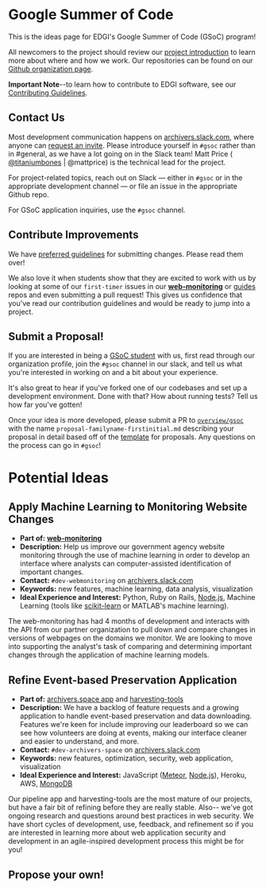 # Google Summer of Code

This is the ideas page for EDGI's Google Summer of Code (GSoC) program!

All newcomers to the project should review our [project introduction](https://github.com/edgi-govdata-archiving/overview/) to learn more about where and how we work. Our repositories can be found on our [Github organization page](https://github.com/edgi-govdata-archiving/).

**Important Note**--to learn how to contribute to EDGI software, see our [Contributing Guidelines](https://github.com/edgi-govdata-archiving/overview/blob/master/CONTRIBUTING.md).

## Contact Us

Most development communication happens on [archivers.slack.com](https://archivers.slack.com/), where anyone can [request an invite](https://archivers-slack.herokuapp.com/). Please introduce yourself in `#gsoc` rather than in #general, as we have a lot going on in the Slack team! Matt Price ( [@titaniumbones](https://github.com/titaniumbones) | @mattprice) is the technical lead for the project.

For project-related topics, reach out on Slack — either in `#gsoc` or in the appropriate development channel — or file an issue in the appropriate Github repo.

For GSoC application inquiries, use the `#gsoc` channel.

## Contribute Improvements

We have [preferred guidelines](https://github.com/edgi-govdata-archiving/overview/blob/master/CONTRIBUTING.md) for submitting changes. Please read them over!

We also love it when students show that they are excited to work with us by looking at some of our `first-timer` issues in our [**web-monitoring**](https://github.com/edgi-govdata-archiving/web-monitoring) or [guides](https://github.com/edgi-govdata-archiving/guides/labels/first-timer) repos and even submitting a pull request! This gives us confidence that you've read our contribution guidelines and would be ready to jump into a project.

## Submit a Proposal!

If you are interested in being a [GSoC student](https://summerofcode.withgoogle.com/get-started/) with us, first read through our organization profile, join the `#gsoc` channel in our slack, and tell us what you're interested in working on and a bit about your experience.

It's also great to hear if you've forked one of our codebases and set up a development environment. Done with that? How about running tests? Tell us how far you've gotten!

Once your idea is more developed, please submit a PR to [`overview/gsoc`](https://github.com/edgi-govdata-archiving/overview/blob/master/gsoc) with the name `proposal-familyname-firstinitial.md` describing your proposal in detail based off of the [template](https://github.com/edgi-govdata-archiving/overview/blob/master/gsoc/gsoc-template.md) for proposals. Any questions on the process can go in `#gsoc`!

# Potential Ideas

## Apply Machine Learning to Monitoring Website Changes
- **Part of:** [**web-monitoring**](https://github.com/edgi-govdata-archiving/web-monitoring)   
- **Description:** Help us improve our government agency website monitoring through the use of machine learning in order to develop an interface where analysts can computer-assisted identification of important changes.   
- **Contact:** `#dev-webmonitoring` on [archivers.slack.com](https://archivers.slack.com/)   
- **Keywords:** new features, machine learning, data analysis, visualization
- **Ideal Experience and Interest:** Python, Ruby on Rails, [Node.js](https://nodejs.org/en/), Machine Learning (tools like [scikit-learn](http://scikit-learn.org/stable/index.html) or MATLAB's machine learning).   

The web-monitoring has had 4 months of development and interacts with the API from our partner organization to pull down and compare changes in versions of webpages on the domains we monitor. We are looking to move into supporting the analyst's task of comparing and determining important changes through the application of machine learning models.

## Refine Event-based Preservation Application

- **Part of:** [archivers.space app](https://github.com/edgi-govdata-archiving/archivers.space) and [harvesting-tools](https://github.com/edgi-govdata-archiving/harvesting-tools)   
- **Description:** We have a backlog of feature requests and a growing application to handle event-based preservation and data downloading. Features we're keen for include improving our leaderboard so we can see how volunteers are doing at events, making our interface cleaner and easier to understand, and more.   
- **Contact:** `#dev-archivers-space` on [archivers.slack.com](https://archivers.slack.com/)   
- **Keywords:** new features, optimization, security, web application, visualization
- **Ideal Experience and Interest:** JavaScript ([Meteor](https://www.meteor.com/), [Node.js](https://nodejs.org/en/)), Heroku, AWS, [MongoDB](https://www.mongodb.com/)

Our pipeline app and harvesting-tools are the most mature of our projects, but have a fair bit of refining before they are really stable. Also-- we've got ongoing research and questions around best practices in web security. We have short cycles of development, use, feedback, and refinement so if you are interested in learning more about web application security and development in an agile-inspired development process this might be for you!

## Propose your own!
